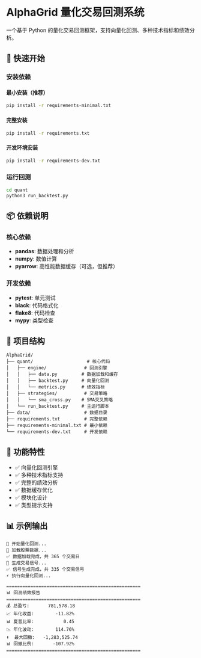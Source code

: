 # AlphaGrid 量化交易回测系统

一个基于 Python 的量化交易回测框架，支持向量化回测、多种技术指标和绩效分析。

## 🚀 快速开始

### 安装依赖

#### 最小安装（推荐）
```bash
pip install -r requirements-minimal.txt
```

#### 完整安装
```bash
pip install -r requirements.txt
```

#### 开发环境安装
```bash
pip install -r requirements-dev.txt
```

### 运行回测

```bash
cd quant
python3 run_backtest.py
```

## 📦 依赖说明

### 核心依赖
- **pandas**: 数据处理和分析
- **numpy**: 数值计算
- **pyarrow**: 高性能数据缓存（可选，但推荐）

### 开发依赖
- **pytest**: 单元测试
- **black**: 代码格式化
- **flake8**: 代码检查
- **mypy**: 类型检查

## 📁 项目结构

```
AlphaGrid/
├── quant/                    # 核心代码
│   ├── engine/              # 回测引擎
│   │   ├── data.py         # 数据加载和缓存
│   │   ├── backtest.py     # 向量化回测
│   │   └── metrics.py      # 绩效指标
│   ├── strategies/          # 交易策略
│   │   └── sma_cross.py    # SMA交叉策略
│   └── run_backtest.py     # 主运行脚本
├── data/                    # 数据目录
├── requirements.txt         # 完整依赖
├── requirements-minimal.txt # 最小依赖
└── requirements-dev.txt     # 开发依赖
```

## 🔧 功能特性

- ✅ 向量化回测引擎
- ✅ 多种技术指标支持
- ✅ 完整的绩效分析
- ✅ 数据缓存优化
- ✅ 模块化设计
- ✅ 类型提示支持

## 📊 示例输出

```
🚀 开始量化回测...
📂 加载股票数据...
✅ 数据加载完成，共 365 个交易日
🎯 生成交易信号...
✅ 信号生成完成，共 335 个交易信号
⚡ 执行向量化回测...

==================================================
📊 回测绩效报告
==================================================
💰 总盈亏:       781,578.18
📈 年化收益:        -11.82%
📊 夏普比率:           0.45
📉 年化波动:        114.76%
⬇️  最大回撤:   -1,283,525.74
📊 回撤比例:       -107.92%
==================================================
```

